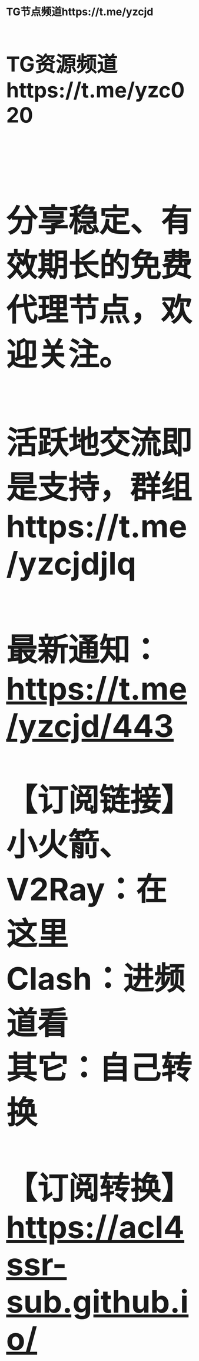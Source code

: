 </br>
<h1 strong>TG节点频道<a>https://t.me/yzcjd </strong></br>
<h1 strong>TG资源频道<a>https://t.me/yzc020 </strong></br>

</br>
<h2> 分享稳定、有效期长的免费代理节点，欢迎关注。 <h2>
<h2> 活跃地交流即是支持，群组https://t.me/yzcjdjlq <h2>

最新通知：https://t.me/yzcjd/443

【订阅链接】<br>
小火箭、V2Ray：在这里<br>
Clash：进频道看<br>
其它：自己转换<br>

【订阅转换】https://acl4ssr-sub.github.io/
